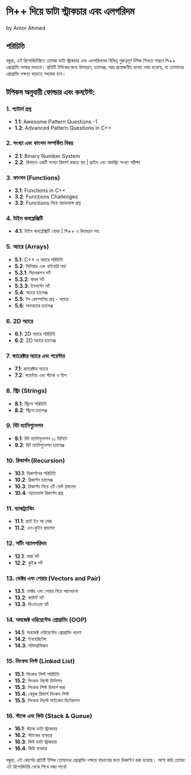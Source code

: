# সি++ দিয়ে ডাটা স্ট্রাকচার এবং এলগরিদম
by Antor Ahmed

## পরিচিতি
বন্ধুরা, এই রিপোজিটরিতে তোমরা ডাটা স্ট্রাকচার এবং এলগরিদমের বিভিন্ন গুরুত্বপূর্ণ টপিক শিখতে পারবে সি++ প্রোগ্রামিং ভাষার মাধ্যমে। প্রতিটি টপিকের জন্য উদাহরণ, চ্যালেঞ্জ, আর প্রয়োজনীয় ব্যাখ্যা দেয়া হয়েছে, যা তোমাদের প্রোগ্রামিং দক্ষতা বাড়াতে সহায়ক হবে।

## টপিকস অনুযায়ী ফোল্ডার এবং কনটেন্ট:

### 1. প্যাটার্ন প্রশ্ন
- **1.1**: Awesome Pattern Questions -1
- **1.2**: Advanced Pattern Questions in C++

### 2. সংখ্যা এবং ফাংশন সম্পর্কিত বিষয়
- **2.1**: Binary Number System
- **2.2**: কিভাবে একটি সংখ্যা রিভার্স করতে হয় | প্রাইম এবং আর্মস্ট্রং সংখ্যা পরীক্ষা

### 3. ফাংশন (Functions)
- **3.1**: Functions in C++
- **3.2**: Functions Challenges
- **3.3**: Functions নিয়ে অ্যাডভান্স প্রশ্ন

### 4. টাইম কমপ্লেক্সিটি
- **4.1**: টাইম কমপ্লেক্সিটি বোঝা | সি++ এ উদাহরণ সহ

### 5. অ্যারে (Arrays)
- **5.1**: C++ এ অ্যারে পরিচিতি
- **5.2**: লিনিয়ার এবং বাইনারি সার্চ
- **5.3.1**: সিলেকশন সর্ট
- **5.3.2**: বাবল সর্ট
- **5.3.3**: ইনসার্শন সর্ট
- **5.4**: অ্যারে চ্যালেঞ্জ
- **5.5**: টপ কোম্পানির প্রশ্ন - অ্যারে
- **5.6**: সাবঅ্যারে চ্যালেঞ্জ

### 6. 2D অ্যারে
- **6.1**: 2D অ্যারে পরিচিতি
- **6.2**: 2D অ্যারে চ্যালেঞ্জ

### 7. ক্যারেক্টার অ্যারে এবং পয়েন্টার
- **7.1**: ক্যারেক্টার অ্যারে
- **7.2**: পয়েন্টার এবং স্ট্যাক ও হিপ

### 8. স্ট্রিং (Strings)
- **8.1**: স্ট্রিংস পরিচিতি
- **8.2**: স্ট্রিংস চ্যালেঞ্জ

### 9. বিট ম্যানিপুলেশন
- **9.1**: বিট ম্যানিপুলেশন ১১ মিনিটে
- **9.2**: বিট ম্যানিপুলেশন চ্যালেঞ্জ

### 10. রিকার্শন (Recursion)
- **10.1**: রিকার্শনের পরিচিতি
- **10.2**: রিকার্শন চ্যালেঞ্জ
- **10.3**: রিকার্শন নিয়ে ৭টি বেস্ট প্রবলেম
- **10.4**: অ্যাডভান্স রিকার্শন প্রশ্ন

### 11. ব্যাকট্র্যাকিং
- **11.1**: র‍্যাট ইন আ মেজ
- **11.2**: এন-কুইন প্রবলেম

### 12. সর্টিং অ্যালগরিদম
- **12.1**: মার্জ সর্ট
- **12.2**: কুইক সর্ট

### 13. ভেক্টর এবং পেয়ার (Vectors and Pair)
- **13.1**: ভেক্টর এবং পেয়ার নিয়ে আলোচনা
- **13.2**: কাউন্ট সর্ট
- **13.3**: ডিএনএফ সর্ট

### 14. অবজেক্ট ওরিয়েন্টেড প্রোগ্রামিং (OOP)
- **14.1**: অবজেক্ট ওরিয়েন্টেড প্রোগ্রামিং ধারণা
- **14.2**: ইনহেরিটেন্স
- **14.3**: পলিমরফিজম

### 15. লিংকড লিস্ট (Linked List)
- **15.1**: লিংকড লিস্ট পরিচিতি
- **15.2**: লিংকড লিস্টে ডিলিশন
- **15.3**: লিংকড লিস্ট রিভার্স করা
- **15.4**: কেব্লক রিভার্স লিংকড লিস্ট
- **15.5**: লিংকড লিস্টে সাইকেল ডিটেকশন

### 16. স্ট্যাক এবং কিউ (Stack & Queue)
- **16.1**: স্ট্যাক ডাটা স্ট্রাকচার
- **16.2**: স্ট্যাকের ব্যবহার
- **16.3**: কিউ ডাটা স্ট্রাকচার
- **16.4**: কিউ ব্যবহার

বন্ধুরা, এই কোর্সের প্রতিটি টপিক তোমাদের প্রোগ্রামিং দক্ষতা বাড়ানোর জন্য ডিজাইন করা হয়েছে। আশা করি তোমরা এই রিপোজিটরি থেকে শিখে মজা পাবে!